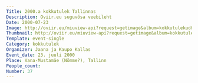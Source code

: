 ```yaml
---
Title: 2000.a kokkutulek Tallinnas
Description: Oviir.eu suguvõsa veebileht
Date: 2000-07-23
Image: http://oviir.eu/miuview-api?request=getimage&album=kokkutulekud&item=2000-37.-kokkutulek-23.-juuli-perekond-jaana-ja-kaupo-kallase-juures-nmmel.jpg&size=1200&mode=longest
Thumbnail: http://oviir.eu/miuview-api?request=getimage&album=kokkutulekud&item=2000-37.-kokkutulek-23.-juuli-perekond-jaana-ja-kaupo-kallase-juures-nmmel.jpg&size=600&mode=square
Template: event-single
Category: kokkutulek
Organizer: Jaana ja Kaupo Kallas
Event_date: 23. juuli 2000
Place: Vana-Mustamäe (Nõmme?), Tallinn
People_count:
Number: 37
---
```

